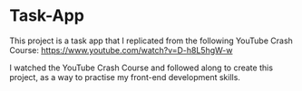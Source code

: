 # Task-App

This project is a task app that I replicated from the following YouTube Crash Course: https://www.youtube.com/watch?v=D-h8L5hgW-w

I watched the YouTube Crash Course and followed along to create this project, as a way to practise my front-end development skills.